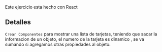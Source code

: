 Este ejercicio esta hecho con React

## Detalles

`Crear Componentes` para mostrar una lista de tarjetas, teniendo que sacar la informacion
de un objeto, el numero de la tarjeta es dinamico , se va sumando si agregamos otras propiedades al objeto.